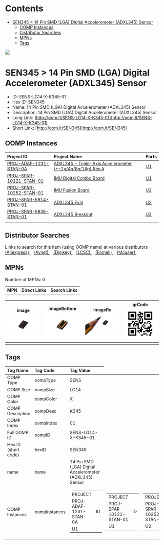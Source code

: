 



Contents
========

* [SEN345 > 14 Pin SMD (LGA) Digital Accelerometer (ADXL345) Sensor](#sen345--14-pin-smd-lga-digital-accelerometer-adxl345-sensor)
	* [OOMP Instances](#oomp-instances)
	* [Distributor Searches](#distributor-searches)
	* [MPNs](#mpns)
	* [Tags](#tags)
  
![][im]
# SEN345 > 14 Pin SMD (LGA) Digital Accelerometer (ADXL345) Sensor

- ID: SENS-LG14-X-K345-01
- Hex ID: SEN345
- Name: 14 Pin SMD (LGA) Digital Accelerometer (ADXL345) Sensor
- Description: 14 Pin SMD (LGA) Digital Accelerometer (ADXL345) Sensor
- Long Link: [http://oom.lt/SENS-LG14-X-K345-01](http://oom.lt/SENS-LG14-X-K345-01)
- Short Link: [http://oom.lt/SEN345](http://oom.lt/SEN345)

## OOMP Instances
  

|Project ID|Project Name|Parts|
| :--- | :--- | :--- |
|[PROJ-ADAF-1231-STAN-0A](https://github.com/oomlout/oomlout_OOMP_projects_V2/tree/main/PROJ/ADAF/1231/STAN/0A/)|[ADXL345 - Triple-Axis Accelerometer (+-2g/4g/8g/16g) Rev A](https://github.com/oomlout/oomlout_OOMP_projects_V2/tree/main/PROJ/ADAF/1231/STAN/0A/)|[U1](https://github.com/oomlout/oomlout_OOMP_projects_V2/tree/main/PROJ/ADAF/1231/STAN/0A/)|
|[PROJ-SPAR-10121-STAN-01](https://github.com/oomlout/oomlout_OOMP_projects_V2/tree/main/PROJ/SPAR/10121/STAN/01/)|[IMU Digital Combo Board](https://github.com/oomlout/oomlout_OOMP_projects_V2/tree/main/PROJ/SPAR/10121/STAN/01/)|[U1](https://github.com/oomlout/oomlout_OOMP_projects_V2/tree/main/PROJ/SPAR/10121/STAN/01/)|
|[PROJ-SPAR-10252-STAN-01](https://github.com/oomlout/oomlout_OOMP_projects_V2/tree/main/PROJ/SPAR/10252/STAN/01/)|[IMU Fusion Board](https://github.com/oomlout/oomlout_OOMP_projects_V2/tree/main/PROJ/SPAR/10252/STAN/01/)|[U2](https://github.com/oomlout/oomlout_OOMP_projects_V2/tree/main/PROJ/SPAR/10252/STAN/01/)|
|[PROJ-SPAR-9814-STAN-01](https://github.com/oomlout/oomlout_OOMP_projects_V2/tree/main/PROJ/SPAR/9814/STAN/01/)|[ADXL345 Eval](https://github.com/oomlout/oomlout_OOMP_projects_V2/tree/main/PROJ/SPAR/9814/STAN/01/)|[U2](https://github.com/oomlout/oomlout_OOMP_projects_V2/tree/main/PROJ/SPAR/9814/STAN/01/)|
|[PROJ-SPAR-9836-STAN-01](https://github.com/oomlout/oomlout_OOMP_projects_V2/tree/main/PROJ/SPAR/9836/STAN/01/)|[ADXL345 Breakout](https://github.com/oomlout/oomlout_OOMP_projects_V2/tree/main/PROJ/SPAR/9836/STAN/01/)|[U2](https://github.com/oomlout/oomlout_OOMP_projects_V2/tree/main/PROJ/SPAR/9836/STAN/01/)|
||||

## Distributor Searches
  
Links to search for this item (using OOMP name) at various distributors  
[(Aliexpress) ](https://www.aliexpress.com/wholesale?SearchText=111714+Pin+SMD+LGA+Digital+Accelerometer+ADXL345+Sensor)&nbsp;&nbsp;&nbsp;[(Avnet) ](https://www.avnet.com/shop/us/search/14+Pin+SMD+LGA+Digital+Accelerometer+ADXL345+Sensor)&nbsp;&nbsp;&nbsp;[(Digikey) ](https://www.digikey.co.uk/en/products/result?s=14+Pin+SMD+LGA+Digital+Accelerometer+ADXL345+Sensor)&nbsp;&nbsp;&nbsp;[(LCSC) ](https://www.lcsc.com/search?q=14+Pin+SMD+LGA+Digital+Accelerometer+ADXL345+Sensor)&nbsp;&nbsp;&nbsp;[(Farnell) ](https://uk.farnell.com/search?st=14+Pin+SMD+LGA+Digital+Accelerometer+ADXL345+Sensor)&nbsp;&nbsp;&nbsp;[(Mouser) ](https://www.mouser.com/c/?q=14+Pin+SMD+LGA+Digital+Accelerometer+ADXL345+Sensor)&nbsp;&nbsp;&nbsp;
## MPNs
  
Number of MPNs: 0  

|MPN|Direct Links|Search Links|
| :--- | :--- | :--- |
||||
  

|image<br>[![](https://raw.githubusercontent.com/oomlout/oomlout_OOMP_parts_V2/main/SENS/LG14/X/K345/01/image_140.jpg)](https://github.com/oomlout/oomlout_OOMP_parts_V2/tree/main/SENS/LG14/X/K345/01/image.jpg)|imageBottom<br>[![](https://raw.githubusercontent.com/oomlout/oomlout_OOMP_parts_V2/main/SENS/LG14/X/K345/01/image_BOTTOM_140.jpg)](https://github.com/oomlout/oomlout_OOMP_parts_V2/tree/main/SENS/LG14/X/K345/01/image_BOTTOM.jpg)|imageRe<br>[![](https://raw.githubusercontent.com/oomlout/oomlout_OOMP_parts_V2/main/SENS/LG14/X/K345/01/image_RE_140.jpg)](https://github.com/oomlout/oomlout_OOMP_parts_V2/tree/main/SENS/LG14/X/K345/01/image_RE.jpg)|qrCode<br>[![](https://raw.githubusercontent.com/oomlout/oomlout_OOMP_parts_V2/main/SENS/LG14/X/K345/01/qrCode_140.png)](https://github.com/oomlout/oomlout_OOMP_parts_V2/tree/main/SENS/LG14/X/K345/01/qrCode.png)|
| :---: | :---: | :---: | :---: |
|||||

## Tags
  

|Tag Name|Tag Code|Tag Value|
| :--- | :--- | :--- |
|OOMP Type|oompType|SENS|
|OOMP Size|oompSize|LG14|
|OOMP Color|oompColor|X|
|OOMP Description|oompDesc|K345|
|OOMP Index|oompIndex|01|
|Full OOMP ID|oompID|SENS-LG14-X-K345-01|
|Hex ID (short code)|hexID|SEN345|
|name|name|14 Pin SMD (LGA) Digital Accelerometer (ADXL345) Sensor|
|OOMP Instances|oompInstances|<table><tr><td>PROJECT</td></tr><tr><td> PROJ-ADAF-1231-STAN-0A</td><td> ID</td></tr><tr><td> U1</td></tr></table></td><td> <table><tr><td>PROJECT</td></tr><tr><td> PROJ-SPAR-10121-STAN-01</td><td> ID</td></tr><tr><td> U1</td></tr></table></td><td> <table><tr><td>PROJECT</td></tr><tr><td> PROJ-SPAR-10252-STAN-01</td><td> ID</td></tr><tr><td> U2</td></tr></table></td><td> <table><tr><td>PROJECT</td></tr><tr><td> PROJ-SPAR-9814-STAN-01</td><td> ID</td></tr><tr><td> U2</td></tr></table></td><td> <table><tr><td>PROJECT</td></tr><tr><td> PROJ-SPAR-9836-STAN-01</td><td> ID</td></tr><tr><td> U2</td></tr></table>|
||||



[im]: image_450.jpg
